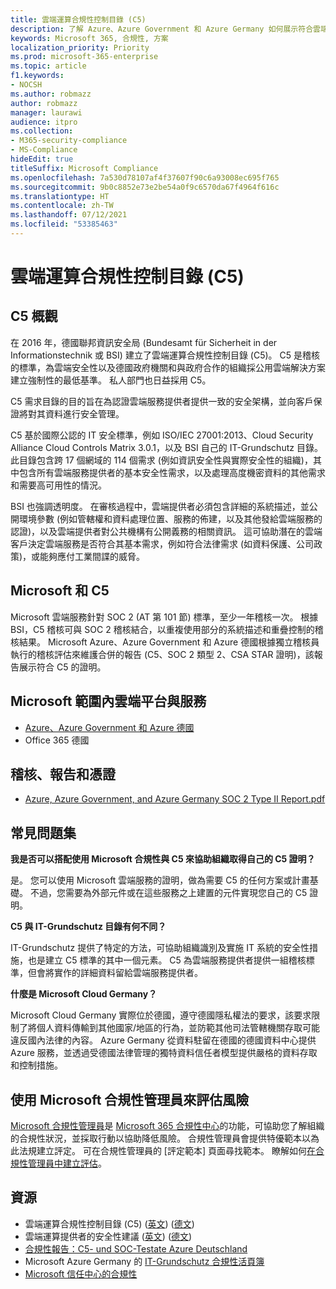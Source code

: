 ```yaml
---
title: 雲端運算合規性控制目錄 (C5)
description: 了解 Azure、Azure Government 和 Azure Germany 如何展示符合雲端運算合規性控制目錄 (C5) 的證明。
keywords: Microsoft 365, 合規性, 方案
localization_priority: Priority
ms.prod: microsoft-365-enterprise
ms.topic: article
f1.keywords:
- NOCSH
ms.author: robmazz
author: robmazz
manager: laurawi
audience: itpro
ms.collection:
- M365-security-compliance
- MS-Compliance
hideEdit: true
titleSuffix: Microsoft Compliance
ms.openlocfilehash: 7a530d78107af4f37607f90c6a93008ec695f765
ms.sourcegitcommit: 9b0c8852e73e2be54a0f9c6570da67f4964f616c
ms.translationtype: HT
ms.contentlocale: zh-TW
ms.lasthandoff: 07/12/2021
ms.locfileid: "53385463"
---
```

# <a name="cloud-computing-compliance-controls-catalog-c5"></a>雲端運算合規性控制目錄 (C5)

## <a name="c5-overview"></a>C5 概觀

在 2016 年，德國聯邦資訊安全局 (Bundesamt für Sicherheit in der Informationstechnik 或 BSI) 建立了雲端運算合規性控制目錄 (C5)。 C5 是稽核的標準，為雲端安全性以及德國政府機關和與政府合作的組織採公用雲端解決方案建立強制性的最低基準。 私人部門也日益採用 C5。

C5 需求目錄的目的旨在為認證雲端服務提供者提供一致的安全架構，並向客戶保證將對其資料進行安全管理。

C5 基於國際公認的 IT 安全標準，例如 ISO/IEC 27001:2013、Cloud Security Alliance Cloud Controls Matrix 3.0.1，以及 BSI 自己的 IT-Grundschutz 目錄。 此目錄包含跨 17 個網域的 114 個需求 (例如資訊安全性與實際安全性的組織)，其中包含所有雲端服務提供者的基本安全性需求，以及處理高度機密資料的其他需求和需要高可用性的情況。

BSI 也強調透明度。 在審核過程中，雲端提供者必須包含詳細的系統描述，並公開環境參數 (例如管轄權和資料處理位置、服務的佈建，以及其他發給雲端服務的認證)，以及雲端提供者對公共機構有公開義務的相關資訊。 這可協助潛在的雲端客戶決定雲端服務是否符合其基本需求，例如符合法律需求 (如資料保護、公司政策)，或能夠應付工業間諜的威脅。

## <a name="microsoft-and-c5"></a>Microsoft 和 C5

Microsoft 雲端服務針對 SOC 2 (AT 第 101 節) 標準，至少一年稽核一次。 根據 BSI，C5 稽核可與 SOC 2 稽核結合，以重複使用部分的系統描述和重疊控制的稽核結果。 Microsoft Azure、Azure Government 和 Azure 德國根據獨立稽核員執行的稽核評估來維護合併的報告 (C5、SOC 2 類型 2、CSA STAR 證明)，該報告展示符合 C5 的證明。

## <a name="microsoft-in-scope-cloud-platforms--services"></a>Microsoft 範圍內雲端平台與服務

- [Azure、Azure Government 和 Azure 德國](https://go.microsoft.com/fwlink/p/?linkid=2051569)
- Office 365 德國

## <a name="audits-reports-and-certificates"></a>稽核、報告和憑證

- [Azure, Azure Government, and Azure Germany SOC 2 Type II Report.pdf](https://go.microsoft.com/fwlink/p/?linkid=2093520)

## <a name="frequently-asked-questions"></a>常見問題集

**我是否可以搭配使用 Microsoft 合規性與 C5 來協助組織取得自己的 C5 證明？**

是。 您可以使用 Microsoft 雲端服務的證明，做為需要 C5 的任何方案或計畫基礎。 不過，您需要為外部元件或在這些服務之上建置的元件實現您自己的 C5 證明。

**C5 與 IT-Grundschutz 目錄有何不同？**

IT-Grundschutz 提供了特定的方法，可協助組織識別及實施 IT 系統的安全性措施，也是建立 C5 標準的其中一個元素。 C5 為雲端服務提供者提供一組稽核標準，但會將實作的詳細資料留給雲端服務提供者。

**什麼是 Microsoft Cloud Germany？**

Microsoft Cloud Germany 實際位於德國，遵守德國隱私權法的要求，該要求限制了將個人資料傳輸到其他國家/地區的行為，並防範其他司法管轄機關存取可能違反國內法律的內容。 Azure Germany 從資料駐留在德國的德國資料中心提供 Azure 服務，並透過受德國法律管理的獨特資料信任者模型提供嚴格的資料存取和控制措施。

## <a name="use-microsoft-compliance-manager-to-assess-your-risk"></a>使用 Microsoft 合規性管理員來評估風險

[Microsoft 合規性管理員](/microsoft-365/compliance/compliance-manager)是 [Microsoft 365 合規性中心](/microsoft-365/compliance/microsoft-365-compliance-center)的功能，可協助您了解組織的合規性狀況，並採取行動以協助降低風險。 合規性管理員會提供特優範本以為此法規建立評定。 可在合規性管理員的 [評定範本] 頁面尋找範本。 瞭解如何[在合規性管理員中建立評估](/microsoft-365/compliance/compliance-manager-assessments)。

## <a name="resources"></a>資源

- 雲端運算合規性控制目錄 (C5) ([英文](https://www.bsi.bund.de/EN/Topics/CloudComputing/Compliance_Criteria_Catalogue/Compliance_Criteria_Catalogue_node.html)) ([德文](https://www.bsi.bund.de/DE/Themen/DigitaleGesellschaft/CloudComputing/Kriterienkatalog/Kriterienkatalog_node.html))
- 雲端運算提供者的安全性建議 ([英文](https://www.bsi.bund.de/EN/Topics/CloudComputing/Secure_use_of_cloud_services/Secure_use_cloud_services_node.html)) ([德文](https://www.bsi.bund.de/DE/Themen/DigitaleGesellschaft/CloudComputing/Sichere_Nutzung_Cloud/Sichere_Nutzung_Cloud_node.html))
- [合規性報告：C5- und SOC-Testate Azure Deutschland](https://servicetrust.microsoft.com/ViewPage/MSComplianceGuide?command=Download&downloadType=Document&downloadId=df100ae1-baf9-4785-8a6d-864c0bc5c308&docTab=4ce99610-c9c0-11e7-8c2c-f908a777fa4d_SOC%20%2F%20SSAE%2016%20Reports)
- Microsoft Azure Germany 的 [IT-Grundschutz 合規性活頁簿](https://gallery.technet.microsoft.com/Azure-Germany-IT-fca4afd7)
- [Microsoft 信任中心的合規性](https://www.microsoft.com/trust-center/compliance/compliance-overview)
